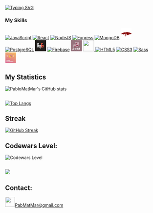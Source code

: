 <!-- # Hi there 	&#128075;&#127996;, I'm Pablo 	 	&#128105;&#127995;&#8205;&#128188; :computer:  -->


 [![Typing SVG](https://readme-typing-svg.demolab.com?font=Fira+Code&pause=1000&color=5518B8&width=435&lines=+I'm+a+Full+Stack+Developer+)](https://git.io/typing-svg)
 
### My Skills 


<p align="left">
<a href="https://developer.mozilla.org/en-US/docs/Web/JavaScript" target="_blank" rel="noreferrer"><img src="https://raw.githubusercontent.com/danielcranney/readme-generator/main/public/icons/skills/javascript-colored.svg" width="36" height="36" alt="JavaScript" /></a>
<a href="https://reactjs.org/" target="_blank" rel="noreferrer"><img src="https://raw.githubusercontent.com/danielcranney/readme-generator/main/public/icons/skills/react-colored.svg" width="36" height="36" alt="React" /></a>
<a href="https://nodejs.org/en/" target="_blank" rel="noreferrer"><img src="https://raw.githubusercontent.com/danielcranney/readme-generator/main/public/icons/skills/nodejs-colored.svg" width="36" height="36" alt="NodeJS" /></a>
<a href="https://expressjs.com/" target="_blank" rel="noreferrer"><img src="https://raw.githubusercontent.com/danielcranney/readme-generator/main/public/icons/skills/express-colored.svg" width="36" height="36" alt="Express" /></a>
<a href="https://www.mongodb.com/" target="_blank" rel="noreferrer"><img src="https://raw.githubusercontent.com/danielcranney/readme-generator/main/public/icons/skills/mongodb-colored.svg" width="36" height="36" alt="MongoDB" /></a>
<a href="https://www.mongodb.com/developer/languages/javascript/mongoose-versus-nodejs-driver/" target="_blank" rel="noreferrer"><img src="mongoose.png" width="36" height="36" alt="moongose">
<a href="https://www.postgresql.org/" target="_blank" rel="noreferrer"><img src="https://raw.githubusercontent.com/danielcranney/readme-generator/main/public/icons/skills/postgresql-colored.svg" width="36" height="36" alt="PostgreSQL" /></a>
<a href="https://regexr.com/" target="_blank" rel="noreferrer"><img src="regex.png" width="36" height="36" alt="PostgreSQL" /></a>
<a href="https://firebase.google.com/" target="_blank" rel="noreferrer"><img src="https://raw.githubusercontent.com/danielcranney/readme-generator/main/public/icons/skills/firebase-colored.svg" width="36" height="36" alt="Firebase" /></a>
<a href="https://jestjs.io/es-ES/" target="_blank" rel="noreferrer"><img src="Jest.png" width="36" height="36" alt="Jest" /></a>
<a href ="https://pugjs.org/api/getting-started.html" target="_blank" rel="noreferrer"><img src="https://camo.githubusercontent.com/e6f31db76aa258d4e26be8464f2dff9796d5cf59185976df02dd80ae6a60cc9e/68747470733a2f2f63646e2e776f726c64766563746f726c6f676f2e636f6d2f6c6f676f732f7075672e737667" width="36" height="36"/> </a>
<a href="https://developer.mozilla.org/en-US/docs/Glossary/HTML5" target="_blank" rel="noreferrer"><img src="https://raw.githubusercontent.com/danielcranney/readme-generator/main/public/icons/skills/html5-colored.svg" width="36" height="36" alt="HTML5" /></a>
<a href="https://www.w3.org/TR/CSS/#css" target="_blank" rel="noreferrer"><img src="https://raw.githubusercontent.com/danielcranney/readme-generator/main/public/icons/skills/css3-colored.svg" width="36" height="36" alt="CSS3" /></a>
<a href="https://sass-lang.com/" target="_blank" rel="noreferrer"><img src="https://raw.githubusercontent.com/danielcranney/readme-generator/main/public/icons/skills/sass-colored.svg" width="36" height="36" alt="Sass" /></a>
<a href="https://styled-components.com/" target="_blank" rel="noreferrer"><img src="styled.png" width="36" height="36" alt="Sass" /></a>
</p>
 
 
 ## My Statistics
 
![PabloMatMar's GitHub stats](https://github-readme-stats.vercel.app/api?username=PabloMatMar&show_icons=true&theme=radical)

## 
[![Top Langs](https://github-readme-stats.vercel.app/api/top-langs/?username=PabloMatMAr&layout=compact)](https://github.com/PabloMatMar/github-readme-stats)

## Streak
[![GitHub Streak](https://streak-stats.demolab.com/?user=PabloMatMar&theme=radical)](https://git.io/streak-stats)

## Codewars Level:
![Codewars Level](https://www.codewars.com/users/PabloMatMar/badges/large)

##
![](https://komarev.com/ghpvc/?username=ElenaMateos193&color=75F94D)




## Contact:

<p align="left"> <a href="https://www.linkedin.com/in/pablo-mateos-mart%C3%ADn-952911269/" target="_blank" rel="noreferrer"><img src="https://raw.githubusercontent.com/danielcranney/readme-generator/main/public/icons/socials/linkedin.svg" width="32" height="32" /><a href="mailto: PabMatMar@gmail.com">PabMatMar@gmail.com</a></p>

<!-- ### Hi there 👋

<!--
**PabloMatMar/PabloMatMar** is a ✨ _special_ ✨ repository because its `README.md` (this file) appears on your GitHub profile.

Here are some ideas to get you started:

<!-- - 🔭 I’m currently working on ...
- 🌱 I’m currently learning ...
- 👯 I’m looking to collaborate on ...
- 🤔 I’m looking for help with ...
- 💬 Ask me about ...
- 📫 How to reach me: ...
- 😄 Pronouns: ...
- ⚡ Fun fact: ...
-->
